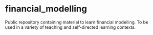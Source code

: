 # financial_modelling
Public repository containing material to learn financial modelling.   To be used in a variety of teaching and self-directed learning contexts.
